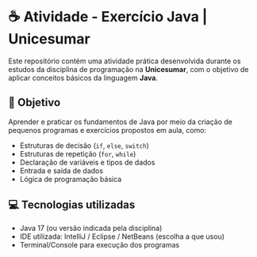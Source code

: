 # ☕ Atividade - Exercício Java | Unicesumar

Este repositório contém uma atividade prática desenvolvida durante os estudos da disciplina de programação na **Unicesumar**, com o objetivo de aplicar conceitos básicos da linguagem **Java**.

## 📘 Objetivo

Aprender e praticar os fundamentos de Java por meio da criação de pequenos programas e exercícios propostos em aula, como:

- Estruturas de decisão (`if`, `else`, `switch`)
- Estruturas de repetição (`for`, `while`)
- Declaração de variáveis e tipos de dados
- Entrada e saída de dados
- Lógica de programação básica

## 💻 Tecnologias utilizadas

- Java 17 (ou versão indicada pela disciplina)
- IDE utilizada: IntelliJ / Eclipse / NetBeans (escolha a que usou)
- Terminal/Console para execução dos programas